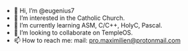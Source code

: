 - 👋 Hi, I’m @eugenius7
- 👀 I’m interested in the Catholic Church.
- 🌱 I’m currently learning ASM, C/C++, HolyC, Pascal.
- 💞️ I’m looking to collaborate on TempleOS.
- 📫 How to reach me: mail: pro.maximilien@protonmail.com

<!---
eugenius7/eugenius7 is a ✨ special ✨ repository because its `README.md` (this file) appears on your GitHub profile.
You can click the Preview link to take a look at your changes.
--->
